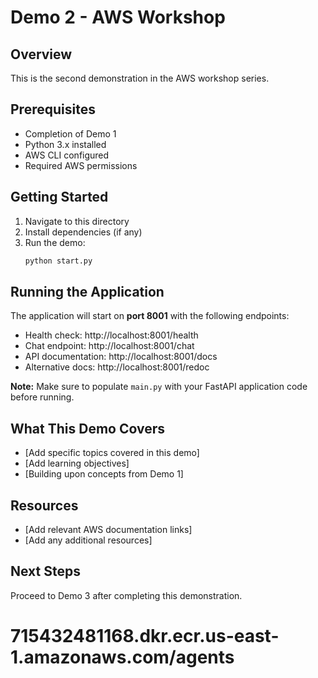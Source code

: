 # Demo 2 - AWS Workshop

## Overview
This is the second demonstration in the AWS workshop series.

## Prerequisites
- Completion of Demo 1
- Python 3.x installed
- AWS CLI configured
- Required AWS permissions

## Getting Started
1. Navigate to this directory
2. Install dependencies (if any)
3. Run the demo:
   ```bash
   python start.py
   ```

## Running the Application
The application will start on **port 8001** with the following endpoints:
- Health check: http://localhost:8001/health
- Chat endpoint: http://localhost:8001/chat
- API documentation: http://localhost:8001/docs
- Alternative docs: http://localhost:8001/redoc

**Note:** Make sure to populate `main.py` with your FastAPI application code before running.

## What This Demo Covers
- [Add specific topics covered in this demo]
- [Add learning objectives]
- [Building upon concepts from Demo 1]

## Resources
- [Add relevant AWS documentation links]
- [Add any additional resources]

## Next Steps
Proceed to Demo 3 after completing this demonstration. 

# 715432481168.dkr.ecr.us-east-1.amazonaws.com/agents